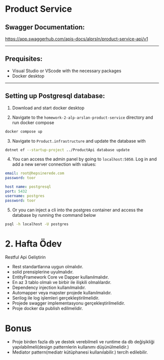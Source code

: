 # Product Service

## Swagger Documentation:

https://app.swaggerhub.com/apis-docs/alprsln/product-service-api/v1

---
## Prequisites:
- Visual Studio or VScode with the necessary packages
- Docker desktop

---

## Setting up Postgresql database:

1) Download and start docker desktop 

2) Navigate to the `homework-2-alp-arslan-product-service` directory and run docker compose

```bash
docker compose up
```

3) Navigate to `Product.infrastructure` and update the database with

```bash
dotnet ef --startup-project ../ProductApi database update
```

4) You can access the admin panel by going to `localhost:5050`. Log in and add a new server connection with values:
```yml
email: root@hepsinerede.com
password: toor

host name: postgresql
port: 5432
username: postgres
password: toor
```

5) Or you can inject a cli into the postgres container and access the database by running the command below

```bash
psql -h localhost -U postgres
```

# 2. Hafta Ödev
Restful Api Geliştirin

- Rest standartlarına uygun olmalıdır.
- solid prensiplerine uyulmalıdır.
- EntityFramework Core ve Dapper kullanılmalıdır.
- En az 3 tablo olmalı ve birbir ile ilişkili olmalılardır.
- Dependency injection kullanılmalıdır.
- Automapper veya mapster projede kullanılmalıdır.
- Serilog ile log işlemleri gerçekleştirilmelidir.
- Projede swagger implementasyonu gerçekleştirilmelidir.
- Proje docker da publish edilmelidir.

# Bonus
- Proje birden fazla db ye destek verebilmeli ve runtime da db değişikliği yapılabilmeli(design patternlerin kullanımı düşünülmelidir.)
- Mediator pattern(mediatr kütüphanesi kullanılabilir.) tercih edilebilir. 
